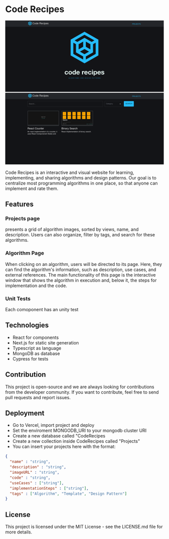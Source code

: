 # Code Recipes

![](img/home.png)
![](img/projects.png)

Code Recipes is an interactive and visual website for learning, implementing, and sharing algorithms and design patterns. Our goal is to centralize most programming algorithms in one place, so that anyone can implement and rate them.

## Features
### Projects page

presents a grid of algorithm images, sorted by views, name, and description. Users can also organize, filter by tags, and search for these algorithms.

### Algorithm Page

When clicking on an algorithm, users will be directed to its page. Here, they can find the algorithm's information, such as description, use cases, and external references. The main functionality of this page is the interactive window that shows the algorithm in execution and, below it, the steps for implementation and the code.

### Unit Tests
Each comoponent has an unity test

## Technologies
  - React for components
  - Next.js for static site generation
  - Typescript as language
  - MongoDB as database
  - Cypress for tests

## Contribution

This project is open-source and we are always looking for contributions from the developer community. If you want to contribute, feel free to send pull requests and report issues.

## Deployment

- Go to Vercel, import project and deploy
- Set the enviroment MONGODB_URI to your mongodb cluster URI
- Create a new database called "CodeRecipes
- Create a new collection inside CodeRecipes called "Projects"
- You can insert your projects here with the format:

```json
{ 
  "name" : "string",
  "description" : "string",
  "imageURL" : "string",
  "code" : "string",
  "useCases" : ["string"],
  "implementationSteps" : ["string"],
  "tags" : ["Algorithm", "Template", "Design Pattern"]
}
```


## License

This project is licensed under the MIT License - see the LICENSE.md file for more details.
